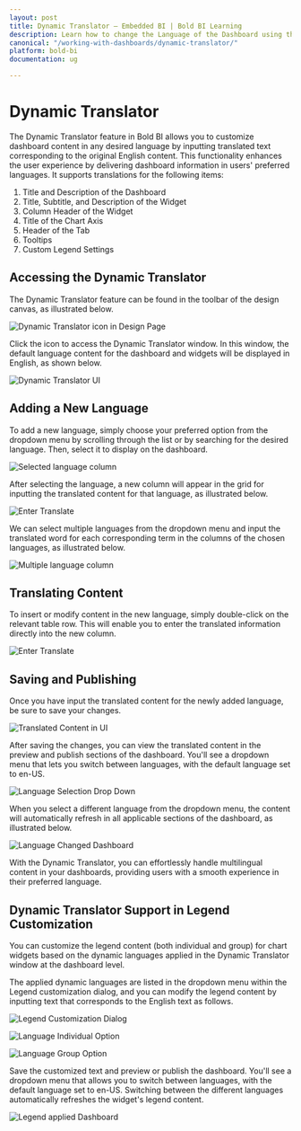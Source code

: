 ```yaml
---
layout: post
title: Dynamic Translator – Embedded BI | Bold BI Learning
description: Learn how to change the Language of the Dashboard using the Dynamic Translator in the Bold BI Embedded.
canonical: "/working-with-dashboards/dynamic-translator/"
platform: bold-bi
documentation: ug

---
```


# Dynamic Translator

The Dynamic Translator feature in Bold BI allows you to customize dashboard content in any desired language by inputting translated text corresponding to the original English content. This functionality enhances the user experience by delivering dashboard information in users' preferred languages. It supports translations for the following items:

1. Title and Description of the Dashboard  
2. Title, Subtitle, and Description of the Widget  
3. Column Header of the Widget  
4. Title of the Chart Axis  
5. Header of the Tab  
6. Tooltips
7. Custom Legend Settings

## Accessing the Dynamic Translator

The Dynamic Translator feature can be found in the toolbar of the design canvas, as illustrated below.

![Dynamic Translator icon in Design Page](/static/assets/working-with-dashboards/images/translator-icon-design-mode.png)

Click the icon to access the Dynamic Translator window. In this window, the default language content for the dashboard and widgets will be displayed in English, as shown below.

![Dynamic Translator UI](/static/assets/working-with-dashboards/images/dynamic-language-translator.png)

## Adding a New Language

To add a new language, simply choose your preferred option from the dropdown menu by scrolling through the list or by searching for the desired language. Then, select it to display on the dashboard.

![Selected language column](/static/assets/working-with-dashboards/images/language-selection-dropdown.png)

After selecting the language, a new column will appear in the grid for inputting the translated content for that language, as illustrated below.

![Enter Translate ](/static/assets/working-with-dashboards/images/selecting-language.png)

We can select multiple languages from the dropdown menu and input the translated word for each corresponding term in the columns of the chosen languages, as illustrated below.

![Multiple language column](/static/assets/working-with-dashboards/images/multiple-language-selection.png)

## Translating Content

To insert or modify content in the new language, simply double-click on the relevant table row. This will enable you to enter the translated information directly into the new column.

![Enter Translate ](/static/assets/working-with-dashboards/images/translated-text.png)

## Saving and Publishing

Once you have input the translated content for the newly added language, be sure to save your changes.

![Translated Content in UI](/static/assets/working-with-dashboards/images/dynamic-translated-text.png)

After saving the changes, you can view the translated content in the preview and publish sections of the dashboard. You'll see a dropdown menu that lets you switch between languages, with the default language set to en-US.

![Language Selection Drop Down](/static/assets/working-with-dashboards/images/language-suggestion-dropdown.png)

When you select a different language from the dropdown menu, the content will automatically refresh in all applicable sections of the dashboard, as illustrated below. 

![Language Changed Dashboard](/static/assets/working-with-dashboards/images/after-language-change.png)

With the Dynamic Translator, you can effortlessly handle multilingual content in your dashboards, providing users with a smooth experience in their preferred language.

## Dynamic Translator Support in Legend Customization

You can customize the legend content (both individual and group) for chart widgets based on the dynamic languages applied in the Dynamic Translator window at the dashboard level.

The applied dynamic languages are listed in the dropdown menu within the Legend customization dialog, and you can modify the legend content by inputting text that corresponds to the English text as follows.

![Legend Customization Dialog](/static/assets/working-with-dashboards/images/LegendCustomizationDialog.png)

![Language Individual Option](/static/assets/working-with-dashboards/images/LegendIndividual.png)

![Language Group Option ](/static/assets/working-with-dashboards/images/LegendGroup.png)


Save the customized text and preview or publish the dashboard. You'll see a dropdown menu that allows you to switch between languages, with the default language set to en-US. Switching between the different languages automatically refreshes the widget's legend content.

![Legend applied Dashboard](/static/assets/working-with-dashboards/images/LegendDashboard.png)
